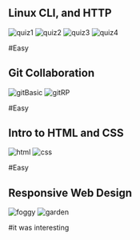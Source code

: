 ## Linux CLI, and HTTP
![quiz1](https://user-images.githubusercontent.com/77967977/180621748-897e088e-fdcb-47d8-a7ce-ba125b8797f8.jpg)
![quiz2](https://user-images.githubusercontent.com/77967977/180621568-a12c5f32-e455-4ff0-b951-aca5ae354997.jpg)
![quiz3](https://user-images.githubusercontent.com/77967977/180621569-9f9b1b7d-7a8f-4d09-95c1-15f6b09e645e.jpg)
![quiz4](https://user-images.githubusercontent.com/77967977/180621570-f3fbcbbc-ae6a-4505-9fe2-853e60d1c34f.jpg)

#Easy

## Git Collaboration
![gitBasic](https://user-images.githubusercontent.com/77967977/180647597-f5da3c14-0be8-4e42-874f-0d7318ecf4bb.jpg)
![gitRP](https://user-images.githubusercontent.com/77967977/180647600-087b4efa-30d6-42dc-a172-d70b16e186ac.jpg)

#Easy


## Intro to HTML and CSS
![html](https://user-images.githubusercontent.com/77967977/180649105-92f05c50-6eb0-43c9-a1f3-3ffc82368630.jpg)
![css](https://user-images.githubusercontent.com/77967977/180649107-6170a2c6-40ea-41af-94e4-f1702d24f207.jpg)

#Easy

## Responsive Web Design
![foggy](https://user-images.githubusercontent.com/77967977/180651395-feeca9c6-6628-43c4-9d6f-d1b0678937ba.jpg)
![garden](https://user-images.githubusercontent.com/77967977/180651412-bd11631a-bd0b-4d24-9943-e3d852fe7e22.jpg)

#it was interesting
